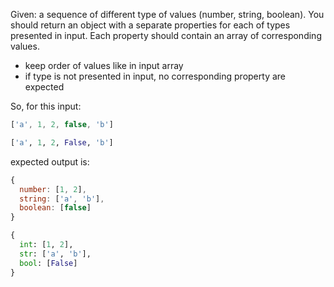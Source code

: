Given: a sequence of different type of values (number, string, boolean). You should return an object with a separate properties for each of types presented in input. Each property should contain an array of corresponding values.

- keep order of values like in input array
- if type is not presented in input, no corresponding property are expected  


So, for this input:

```javascript
['a', 1, 2, false, 'b']
```

```python
['a', 1, 2, False, 'b']
```

expected output is:
```javascript
{
  number: [1, 2],
  string: ['a', 'b'],
  boolean: [false]
}
```

```python
{
  int: [1, 2],
  str: ['a', 'b'],
  bool: [False]
}
```